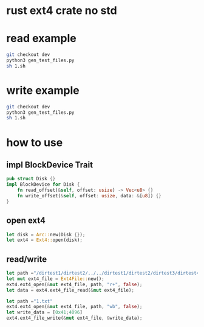 # rust ext4 crate no std

# read example

```sh
git checkout dev
python3 gen_test_files.py
sh 1.sh
```

# write example 

```sh
git checkout dev
python3 gen_test_files.py
sh 1.sh
```

# how to use 

## impl BlockDevice Trait

```rust
pub struct Disk {}
impl BlockDevice for Disk {
    fn read_offset(&self, offset: usize) -> Vec<u8> {}
    fn write_offset(&self, offset: usize, data: &[u8]) {}
}
```

## open ext4

```rust
let disk = Arc::new(Disk {});
let ext4 = Ext4::open(disk);
```

## read/write

```rust
let path ="/dirtest1/dirtest2/../../dirtest1/dirtest2/dirtest3/dirtest4/dirtest5/../dirtest5/2.txt";
let mut ext4_file = Ext4File::new();
ext4.ext4_open(&mut ext4_file, path, "r+", false);
let data = ext4.ext4_file_read(&mut ext4_file);

let path ="1.txt"
ext4.ext4_open(&mut ext4_file, path, "wb", false);
let write_data = [0x41;4096]
ext4.ext4_file_write(&mut ext4_file, &write_data);
```
